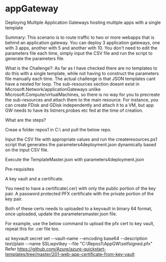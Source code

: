 # appGateway
Deploying Multiple Application Gateways hosting multiple apps with a single template

Summary: This scenario is to route traffic to two or more webapps that is behind an application gateway. You can deploy 3 application gateways, one with 3 apps, another with 5 and another with 10. You don't need to edit the parameters file each time, simply input the CSV file and run the script to generate the parameters file.

What is the Challenge?: As far as I have checked there are no templates to do this with a single template, while not having to construct the parameters file manually each time. The actual challenge is that JSON templates cant have a nested for loop. The sub-resources section doesnt exist in Microsoft.Network/applicationGateways unlike Microsoft.Compute/virtualMachines, so there is no way for you to precreate the sub-resources and attach them to the main resource. For instance, you can create FDisk and GDisk independently and attach it to a VM, but app GW needs to have its listners,probes etc fed at the time of creation.

What are the steps?

Creae a folder repos1 in C:\ and pull the below repo.

Input the CSV file with appropriate values and run the createresources.ps1 script that generates the parameters4deployment.json dynamically based on the input CSV file. 

Execute the TemplateMaster.json with parameters4deployment.json

Pre-requisites

A key vault and a certificate.

You need to have a certificate(.cer) with only the public portion of the key pair. A password protected PFX certificate with the private portion of the key pair.

Both of these certs needs to uploaded to a keyvault in binary 64 format, once uploaded, update the parametersmaster.json file.

For example, use the below command to upload the pfx cert to key vault, repeat this for .cer file too.

az keyvault secret set --vault-name <KeyvaultName> --encoding base64 --description text/plain --name SSLwpvtkey --file "C:\Repos1\AppGW\selfsigned.pfx"
Refer https://github.com/Azure/azure-quickstart-templates/tree/master/201-web-app-certificate-from-key-vault
